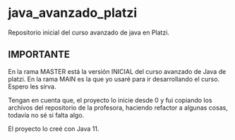 # java_avanzado_platzi
Repositorio inicial del curso avanzado de java en Platzi.

## IMPORTANTE
En la rama MASTER está la versión INICIAL del curso avanzado de Java de platzi. En la rama MAIN es la que yo usaré para ir desarrollando el curso. Espero les sirva.

Tengan en cuenta que, el proyecto lo inicie desde 0 y fui copiando los archivos del repositorio de la profesora, haciendo refactor a algunas cosas, todavía no sé si falta algo.

El proyecto lo creé con Java 11.
